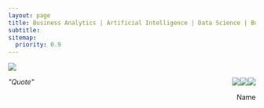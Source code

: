 ```yaml
---
layout: page
title: Business Analytics | Artificial Intelligence | Data Science | Business Consulting
subtitle:
sitemap:
  priority: 0.9
---
```


<img src="{{ '/assets/img/alexey.jpeg' | prepend: site.baseurl }}" id="about-img">
<br>
<p><span style="float: right; "><img src="{{ '/assets/img/alexey_face.jpeg' | prepend: site.baseurl }}"     id="about-img"></span></p>

<span style="float: right; "><img src="{{ '/assets/img/alexey_face.jpeg' | prepend: site.baseurl }}"     id="about-img"></span>

<div>
    <p><span style="float: right; "><img src="{{ '/assets/img/alexey_face.jpeg' | prepend: site.baseurl }}"     id="about-img"></span></p>
	<p><i>"Quote"</i></p>
	<p><span style="float: right; ">Name</span></p>
</div>
